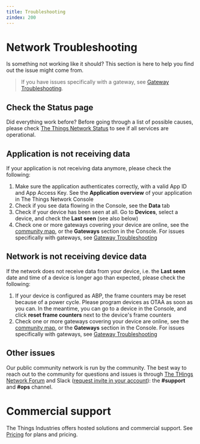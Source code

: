 ```yaml
---
title: Troubleshooting
zindex: 200
---
```


# Network Troubleshooting

Is something not working like it should? This section is here to help you find out the issue might come from.

>If you have issues specifically with a gateway, see [Gateway Troubleshooting](../gateways/troubleshooting/index.md).

## Check the Status page

Did everything work before? Before going through a list of possible causes, please check [The Things Network Status](https://status.thethings.network) to see if all services are operational.

## Application is not receiving data

If your application is not receiving data anymore, please check the following:

1. Make sure the application authenticates correctly, with a valid App ID and App Access Key. See the **Application overview** of your application in The Things Network Console
2. Check if you see data flowing in the Console, see the **Data** tab
3. Check if your device has been seen at all. Go to **Devices**, select a device, and check the **Last seen** (see also below)
4. Check one or more gateways covering your device are online, see the [community map](https://www.thethingsnetwork.org/map), or the **Gateways** section in the Console. For issues specifically with gateways, see [Gateway Troubleshooting](../gateways/troubleshooting/index.md)

## Network is not receiving device data

If the network does not receive data from your device, i.e. the **Last seen** date and time of a device is longer ago than expected, please check the following:

1. If your device is configured as ABP, the frame counters may be reset because of a power cycle. Please program devices as OTAA as soon as you can. In the meantime, you can go to a device in the Console, and click **reset frame counters** next to the device's frame counters
2. Check one or more gateways covering your device are online, see the [community map](https://www.thethingsnetwork.org/map), or the **Gateways** section in the Console. For issues specifically with gateways, see [Gateway Troubleshooting](../gateways/troubleshooting/index.md)

## Other issues

Our public community network is run by the community. The best way to reach out to the community for questions and issues is through [The THings Network Forum](https://www.thethingsnetwork.org/forum) and Slack ([request invite in your account](https://account.thethingsnetwork.org)): the **#support** and **#ops** channel.

# Commercial support

The Things Industries offers hosted solutions and commercial support. See [Pricing](https://wwww.thethingsindustries.com/technology/pricing) for plans and pricing.
